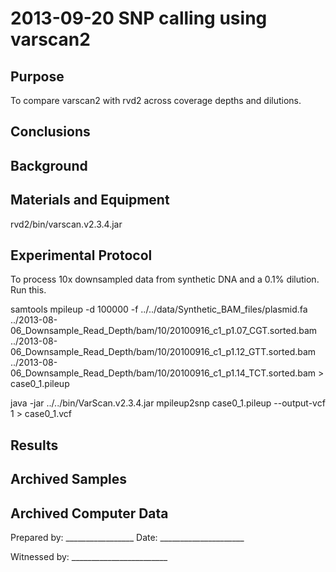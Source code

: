 2013-09-20 SNP calling using varscan2
==============================

Purpose
------------
To compare varscan2 with rvd2 across coverage depths and dilutions.

Conclusions
-----------------

Background
----------------

Materials and Equipment
------------------------------
rvd2/bin/varscan.v2.3.4.jar


Experimental Protocol
---------------------------

To process 10x downsampled data from synthetic DNA and a 0.1% dilution. Run this.

samtools mpileup -d 100000 -f ../../data/Synthetic_BAM_files/plasmid.fa ../2013-08-06_Downsample_Read_Depth/bam/10/20100916_c1_p1.07_CGT.sorted.bam ../2013-08-06_Downsample_Read_Depth/bam/10/20100916_c1_p1.12_GTT.sorted.bam ../2013-08-06_Downsample_Read_Depth/bam/10/20100916_c1_p1.14_TCT.sorted.bam > case0_1.pileup

java -jar ../../bin/VarScan.v2.3.4.jar mpileup2snp case0_1.pileup --output-vcf 1 > case0_1.vcf

Results
-----------


Archived Samples
-------------------------

Archived Computer Data
------------------------------


Prepared by: _________________     Date: _____________________


Witnessed by: ________________________
